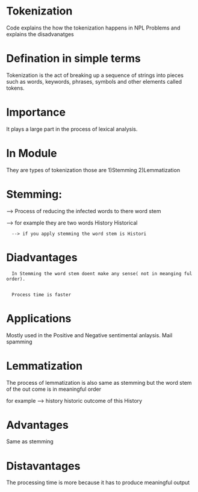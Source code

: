 # Tokenization
Code explains the  how the tokenization happens in NPL Problems and explains the disadvanatges

# Defination in simple terms
Tokenization is the act of breaking up a sequence of strings into pieces such as words, keywords, phrases, symbols and other elements called tokens.

# Importance
It plays a large part in the process of lexical analysis.

# In Module
They are types of tokenization those are
1)Stemming
2)Lemmatization


# Stemming:
--> Process of reducing the infected words to there word stem 


  --> for example they are two words
  History
  Historical
  
  
  
      --> if you apply stemming the word stem is Histori
# Diadvantages
      In Stemming the word stem doent make any sense( not in meanging ful order).
      
      
      Process time is faster 
   
 # Applications
 
 Mostly used in the Positive and Negative sentimental anlaysis.
 Mail spamming
      
      
# Lemmatization
The process of lemmatization is also same as stemming but the word stem of the out come is in meaningful order

for example 
          --> history
              historic
           outcome of this History
# Advantages           
Same as stemming 
# Distavantages
The processing time is more because it has to produce meaningful output 
      
